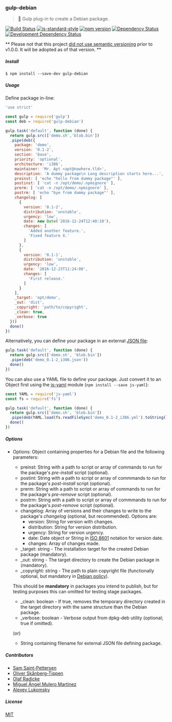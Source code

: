 ### gulp-debian
> :tropical_drink: Gulp plug-in to create a Debian package.

[![Build Status](https://travis-ci.org/stpettersens/gulp-debian.png?branch=master)](https://travis-ci.org/stpettersens/gulp-debian)
[![js-standard-style](https://img.shields.io/badge/code%20style-standard-brightgreen.svg)](https://github.com/feross/standard)
[![npm version](https://badge.fury.io/js/gulp-debian.svg)](http://npmjs.com/package/gulp-debian)
[![Dependency Status](https://david-dm.org/stpettersens/gulp-debian.png?theme=shields.io)](https://david-dm.org/stpettersens/gulp-debian) [![Development Dependency Status](https://david-dm.org/stpettersens/gulp-debian/dev-status.png?theme=shields.io)](https://david-dm.org/stpettersens/gulp-debian?type=dev)

** Please not that this project [did not use semantic versioning](https://github.com/stpettersens/gulp-debian/issues/19) prior to v1.0.0. It will be adopted as of that version. **

##### Install

    $ npm install --save-dev gulp-debian

##### Usage

Define package in-line:

```js
'use strict'

const gulp = require('gulp')
const deb = require('gulp-debian')

gulp.task('default', function (done) {
  return gulp.src(['demo.sh','blob.bin'])
  .pipe(deb({
    package: 'demo',
    version: '0.1-2',
    section: 'base',
    priority: 'optional',
    architecture: 'i386',
    maintainer: 'Mr. Apt <apt@nowhere.tld>',
    description: 'A dummy package\n Long description starts here...',
    preinst: [ 'echo "hello from dummy package"' ],
    postinst: [ 'cat -n /opt/demo/.npmignore' ],
    prerm: [ 'cat -n /opt/demo/.npmignore' ],
    postrm: [ 'echo "bye from dummy package"' ],
    changelog: [
      {
        version: '0.1-2',
        distribution: 'unstable',
        urgency: 'low',
        date: new Date('2016-12-24T12:40:10'),
        changes: [
          'Added another feature.',
          'Fixed feature X.'
        ]
      },
      {
        version: '0.1-1',
        distribution: 'unstable',
        urgency: 'low',
        date: '2016-12-23T11:24:00',
        changes: [
          'First release.'
        ]
      }
    ],
    _target: 'opt/demo',
    _out: 'dist',
    _copyright: 'path/to/copyright',
    _clean: true,
    _verbose: true
  }))
  done()
})
```

Alternatively, you can define your package in an external [JSON file](demo_0.1-2_i386.json):

```js
gulp.task('default', function (done) {
  return gulp.src(['demo.sh', 'blob.bin'])
  .pipe(deb('demo_0.1-2_i386.json'))
  done()
})
```

You can also use a YAML file to define your package. Just convert it to an Object first using
the [js-yaml](https://github.com/nodeca/js-yaml) module (`npm install --save js-yaml`):

```js
const YAML = require('js-yaml')
const fs = require('fs')

gulp.task('default', function (done) {
  return gulp.src(['demo.sh', 'blob.bin'])
  .pipe(deb(YAML.load(fs.readFileSync('demo_0.1-2_i386.yml').toString())))
  done()
})
```

##### Options

* Options: Object containing properties for a Debian file and the following parameters:
    * preinst: String with a path to script or array of commands to run for the package's *pre-install* script (optional).
    * postint: String with a path to script or array of commmands to run for the package's *post-install* script (optional).
    * prerm: String with a path to script or array of commands to run for the package's *pre-remove* script (optional).
    * postrm: String with a path to script or array of commmands to run for the package's *post-remove* script (optional).
    * changelog: Array of versions and their changes to write to the package's *changelog* (optional, but recommended). Options are:
        * version: String for version with changes.
        * distribution: String for version distribution.
        * urgency: String for version urgency.
        * date: Date object or String in [ISO 8601](https://en.wikipedia.org/wiki/ISO_8601) notation for version date.
        * changes: Array of changes made.
    * _target: string - The installation target for the created Debian package (mandatory).
    * _out: string - The target directory to create the Debian package in (mandatory).
    * _copyright: string - The path to plain copyright file (functionally optional, but mandatory in [Debian policy](https://www.debian.org/doc/debian-policy/#copyright-information)).

    This should be **mandatory** in packages you intend to publish, but for testing purposes
    this can omitted for testing stage packages.

    * _clean: boolean - If true, removes the temporary directory created in the target directory with the same structure than the Debian package.
    * _verbose: boolean - Verbose output from dpkg-deb utility (optional; true if omitted).

  (or)

  * String containing filename for external JSON file defining package.

##### Contributors

* [Sam Saint-Pettersen](https://github.com/stpettersens)
* [Oliver Skånberg-Tippen](https://github.com/oskanberg)
* [Olaf Radicke](https://github.com/OlafRadicke)
* [Míguel Ángel Mulero Martínez](https://github.com/McGiverGim)
* [Alexey Lukomsky](https://github.com/lucomsky)

##### License

[MIT](https://opensource.org/licenses/MIT)
